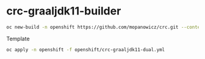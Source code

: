 # crc-graaljdk11-builder

```bash
oc new-build -n openshift https://github.com/mopanowicz/crc.git --context-dir=s2i/crc-graaljdk11-builder --source-secret=crc-github --name=crc-graaljdk11-builder --to='crc-graaljdk11-builder:release'
```

Template

```bash
oc apply -n openshift -f openshift/crc-graaljdk11-dual.yml
```
